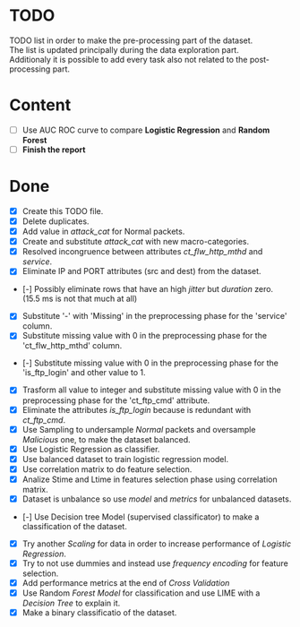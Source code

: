 # TODO

TODO list in order to make the pre-processing part of the dataset.  
The list is updated principally during the data exploration part.  
Additionaly it is possible to add every task also not related to the post-processing part.

# Content

- [ ] Use AUC ROC curve to compare **Logistic Regression** and **Random Forest** 
- [ ] **Finish the report**

# Done

- [x] Create this TODO file.
- [x] Delete duplicates.
- [x] Add value in *attack_cat* for Normal packets.
- [x] Create and substitute *attack_cat* with new macro-categories. 
- [x] Resolved incongruence between attributes *ct_flw_http_mthd* and *service*. 
- [x] Eliminate IP and PORT attributes (src and dest) from the dataset.
- [-] Possibly eliminate rows that have an high *jitter* but *duration* zero. (15.5 ms is not that much at all)
- [x] Substitute '-' with 'Missing' in the preprocessing phase for the 'service' column.
- [x] Substitute missing value with 0 in the preprocessing phase for the 'ct_flw_http_mthd' column.
- [-] Substitute missing value with 0 in the preprocessing phase for the 'is_ftp_login' and other value to 1.
- [x] Trasform all value to integer and substitute missing value with 0 in the preprocessing phase for the 'ct_ftp_cmd' attribute.
- [x] Eliminate the attributes *is_ftp_login* because is redundant with *ct_ftp_cmd*. 
- [x] Use Sampling to undersample *Normal* packets and oversample *Malicious* one, to make the dataset balanced.
- [x] Use Logistic Regression as classifier.
- [x] Use balanced dataset to train logistic regression model.
- [x] Use correlation matrix to do feature selection.
- [x] Analize Stime and Ltime in features selection phase using correlation matrix.
- [x] Dataset is unbalance so use *model* and *metrics* for unbalanced datasets.
- [-] Use Decision tree Model (supervised classificator) to make a classification of the dataset.
- [x] Try another *Scaling* for data in order to increase performance of *Logistic Regression*.
- [x] Try to not use dummies and instead use *frequency encoding* for feature selection.
- [x] Add performance metrics at the end of *Cross Validation*
- [x] Use Random *Forest Model* for classification and use LIME with a *Decision Tree* to explain it.
- [x] Make a binary classificatio of the dataset.
